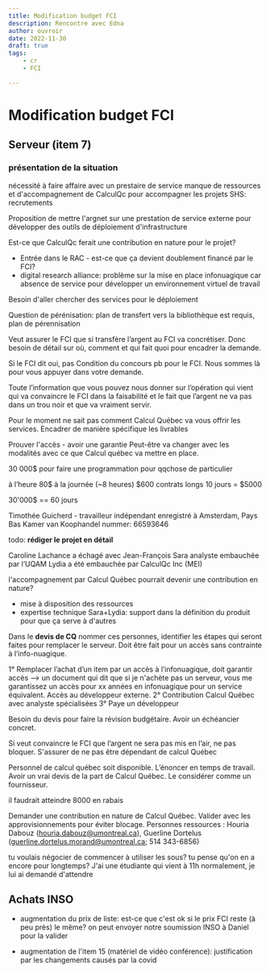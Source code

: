 ```yaml
---
title: Modification budget FCI
description: Rencontre avec Edna
author: ouvroir
date: 2022-11-30
draft: true
tags:
    - cr
    - FCI

---
```

# Modification budget FCI

## Serveur (item 7)

### présentation de la situation

nécessité à faire affaire avec un prestaire de service
manque de ressources et d'accompagnement de CalculQc pour accompagner les projets SHS: recrutements

Proposition de mettre l'argnet sur une prestation de service externe pour développer des outils de déploiement d'infrastructure 

Est-ce que CalculQc ferait une contribution en nature pour le projet? 
- Entrée dans le RAC - est-ce que ça devient doublement financé par le FCI? 
- digital research alliance: problème sur la mise en place infonuagique car absence de service pour développer un environnement virtuel de travail

Besoin d'aller chercher des services pour le déploiement


Question de pérénisation: plan de transfert vers la bibliothèque est requis, plan de pérennisation

Veut assurer le FCI que si transfère l’argent au FCI va concrétiser. Donc besoin de détail sur où, comment et qui fait quoi pour encadrer la demande.

Si le FCI dit oui, pas 
Condition du concours pb pour le FCI.
Nous sommes là pour vous appuyer dans votre demande.

Toute l’information que vous pouvez nous donner sur l’opération qui vient qui va convaincre le FCI dans la faisabilité et le fait que l’argent ne va pas dans un trou noir et que va vraiment servir.

Pour le moment ne sait pas comment Calcul Québec va vous offrir les services.
Encadrer de manière spécifique les livrables

Prouver l'accès - avoir une garantie
Peut-être va changer avec les modalités avec ce que Calcul québec va mettre en place.

30 000$ pour faire une programmation pour qqchose de particulier

à l’heure 80$
à la journée (~8 heures) $600
contrats longs 10 jours = $5000

30'000$ == 60 jours

Timothée Guicherd - travailleur indépendant enregistré à Amsterdam, Pays Bas
Kamer van Koophandel nummer: 66593646

todo: **rédiger le projet en détail**


Caroline Lachance a échagé avec Jean-François
Sara analyste embauchée par l’UQAM
Lydia a été embauchée par CalculQc Inc (MEI)

l'accompagnement par Calcul Québec pourrait devenir une contribution en nature? 
- mise à disposition des ressources
- expertise technique Sara+Lydia: support dans la définition du produit pour que ça serve à d'autres

Dans le **devis de CQ** nommer ces personnes, identifier les étapes qui seront faites pour remplacer le serveur. Doit être fait pour un accès sans contrainte à l’info-nuagique.

1° Remplacer l’achat d’un item par un accès à l’infonuagique, doit garantir accès --> un document qui dit que si je n'achète pas un serveur, vous me garantissez un accès pour xx années en infonuagique pour un service équivalent. Accès au développeur externe.
2° Contribution Calcul Québec avec analyste spécialisées
3° Paye un développeur

Besoin du devis pour faire la révision budgétaire.
Avoir un échéancier concret. 

Si veut convaincre le FCI que l’argent ne sera pas mis en l’air, ne pas bloquer.
S'assurer de ne pas être dépendant de calcul Québec

Personnel de calcul québec soit disponible. L’énoncer en temps de travail.
Avoir un vrai devis de la part de Calcul Québec. Le considérer comme un fournisseur.

il faudrait atteindre 8000 en rabais 

Demander une contribution en nature de Calcul Québec.
Valider avec les approvisionnements pour éviter blocage. Personnes ressources : Houria Dabouz (houria.dabouz@umontreal.ca), Guerline Dortelus (guerline.dortelus.morand@umontreal.ca; 514 343-6856)

tu voulais négocier de commencer à utiliser les sous? 
tu pense qu'on en a encore pour longtemps? J'ai une étudiante qui vient à 11h normalement, je lui ai demandé d'attendre

## Achats INSO
- augmentation du prix de liste: est-ce que c'est ok si le prix FCI reste (à peu près) le même? 
on peut envoyer notre soumission INSO à Daniel pour la valider 

- augmentation de l'item 15 (matériel de vidéo conférence): justification par les changements causés par la covid